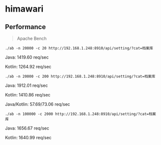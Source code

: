 # himawari

## Performance

> Apache Bench

```
./ab -n 20000 -c 20 http://192.168.1.248:8910/api/setting/?cat=档案库
```

Java: 1419.60 req/sec

Kotlin: 1264.92 req/sec

```
./ab -n 20000 -c 200 http://192.168.1.248:8910/api/setting/?cat=档案库
```

Java: 1912.01 req/sec

Kotlin: 1410.86 req/sec

Java/Kotlin: 57.69/73.06 req/sec

```
./ab -n 100000 -c 2000 http://192.168.1.248:8910/api/setting/?cat=档案库
```

Java: 1656.67 req/sec

Kotlin: 1640.99 req/sec
